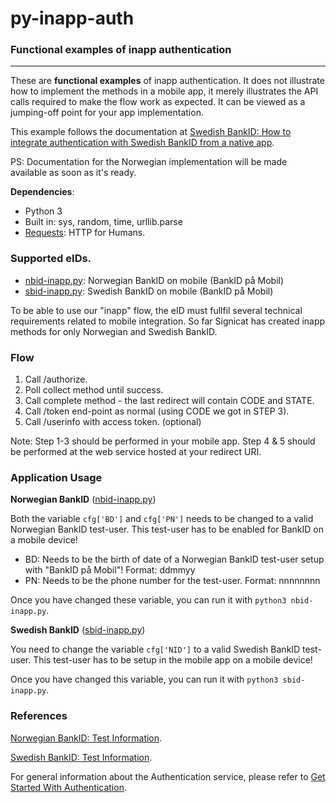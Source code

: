 # py-inapp-auth
### Functional examples of inapp authentication

---

These are **functional examples** of inapp authentication. It does not illustrate how to implement the methods in a mobile app, it merely illustrates the API calls required to make the flow work as expected. It can be viewed as a jumping-off point for your app implementation.

This example follows the documentation at [Swedish BankID: How to integrate authentication with Swedish BankID from a native app](https://developer.signicat.com/id-methods/swedish-bankid/#how-to-integrate-authentication-with-swedish-bankid-from-a-native-app).

PS: Documentation for the Norwegian implementation will be made available as soon as it's ready.

**Dependencies**:

* Python 3
* Built in: sys, random, time, urllib.parse
* [Requests](http://docs.python-requests.org/en/master/): HTTP for Humans.

### Supported eIDs.

* [nbid-inapp.py](./nbid-inapp.py): Norwegian BankID on mobile (BankID på Mobil)
* [sbid-inapp.py](./sbid-inapp.py): Swedish BankID on mobile (BankID på Mobil)

To be able to use our "inapp" flow, the eID must fullfil several technical requirements related to mobile integration. So far Signicat has created inapp methods for only Norwegian and Swedish BankID.

### Flow

1. Call /authorize.
2. Poll collect method until success.
3. Call complete method - the last redirect will contain CODE and STATE.
4. Call /token end-point as normal (using CODE we got in STEP 3).
5. Call /userinfo with access token. (optional)

Note: Step 1-3 should be performed in your mobile app. Step 4 & 5 should be performed at the web service hosted at your redirect URI.

### Application Usage

**Norwegian BankID** ([nbid-inapp.py](./nbid-inapp.py))

Both the variable ```cfg['BD']``` and ```cfg['PN']``` needs to be changed to a valid Norwegian BankID test-user. This test-user has to be enabled for BankID on a mobile device!
* BD: Needs to be the birth of date of a Norwegian BankID test-user setup with "BankID på Mobil"! Format: ddmmyy
* PN: Needs to be the phone number for the test-user. Format: nnnnnnnn

Once you have changed these variable, you can run it with ```python3 nbid-inapp.py```.

**Swedish BankID** ([sbid-inapp.py](./sbid-inapp.py))

You need to change the variable ```cfg['NID']``` to a valid Swedish BankID test-user. This test-user has to be setup in the mobile app on a mobile device! 

Once you have changed this variable, you can run it with ```python3 sbid-inapp.py```.


### References

[Norwegian BankID: Test Information](https://developer.signicat.com/id-methods/norwegian-bankid-on-mobile/#test-information).

[Swedish BankID: Test Information](https://developer.signicat.com/id-methods/swedish-bankid/#test-information).

For general information about the Authentication service, please refer to [Get Started With Authentication](https://developer.signicat.com/documentation/authentication/get-started-with-authentication/).
